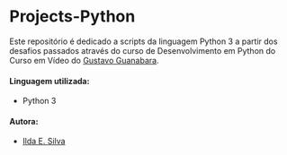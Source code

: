 # Projects-Python

Este repositório é dedicado a scripts da linguagem Python 3 a partir dos desafios passados através do curso de Desenvolvimento em Python do Curso em Vídeo do [Gustavo Guanabara](https://www.youtube.com/user/cursosemvideo).

#### Linguagem utilizada:

- Python 3

#### Autora:

- [Ilda E. Silva](https://linkedin.com/in/ilda-silva-neta/)
